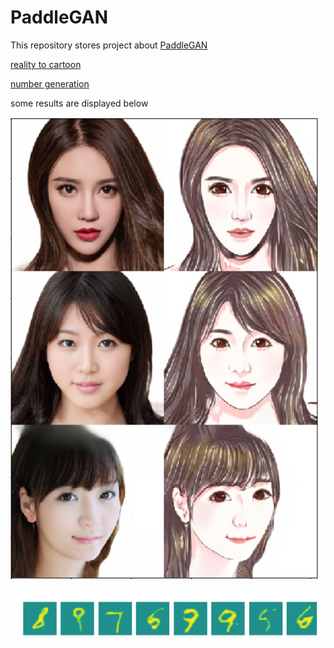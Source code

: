 # PaddleGAN
This repository stores project about [PaddleGAN](https://aistudio.baidu.com/aistudio/education/group/info/16651)

[reality to cartoon](https://github.com/thunderstudying/PaddleGAN/blob/master/paddleGAN-2.ipynb)

[number generation](https://github.com/thunderstudying/PaddleGAN/blob/master/PaddleGAN-3.ipynb)

some results are displayed below

![cartoon](https://github.com/thunderstudying/PaddleGAN/blob/master/pics/cartoon.png)

![number generation](https://github.com/thunderstudying/PaddleGAN/blob/master/pics/number%20generation.png)
